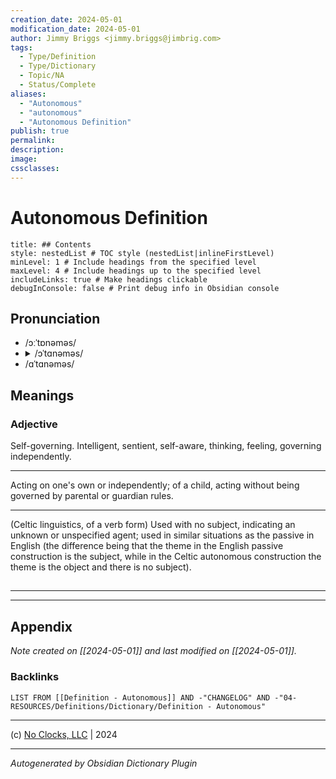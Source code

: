 ```yaml
---
creation_date: 2024-05-01
modification_date: 2024-05-01
author: Jimmy Briggs <jimmy.briggs@jimbrig.com>
tags:
  - Type/Definition
  - Type/Dictionary
  - Topic/NA
  - Status/Complete
aliases:
  - "Autonomous"
  - "autonomous"
  - "Autonomous Definition"
publish: true
permalink:
description:
image:
cssclasses:
---
```


# Autonomous Definition

```table-of-contents
title: ## Contents 
style: nestedList # TOC style (nestedList|inlineFirstLevel)
minLevel: 1 # Include headings from the specified level
maxLevel: 4 # Include headings up to the specified level
includeLinks: true # Make headings clickable
debugInConsole: false # Print debug info in Obsidian console
```

## Pronunciation

- /ɔːˈtɒnəməs/
- <details><summary>/ɔˈtɑnəməs/</summary><audio controls><source src="https://api.dictionaryapi.dev/media/pronunciations/en/autonomous-us.mp3"></audio></details>
- /ɑˈtɑnəməs/

## Meanings

### Adjective

Self-governing. Intelligent, sentient, self-aware, thinking, feeling, governing independently.

---

Acting on one's own or independently; of a child, acting without being governed by parental or guardian rules.

---

(Celtic linguistics, of a verb form) Used with no subject, indicating an unknown or unspecified agent; used in similar situations as the passive in English (the difference being that the theme in the English passive construction is the subject, while in the Celtic autonomous construction the theme is the object and there is no subject).



## 



***

***

## Appendix

*Note created on [[2024-05-01]] and last modified on [[2024-05-01]].*

### Backlinks

```dataview
LIST FROM [[Definition - Autonomous]] AND -"CHANGELOG" AND -"04-RESOURCES/Definitions/Dictionary/Definition - Autonomous"
```

***

(c) [No Clocks, LLC](https://github.com/noclocks) | 2024

***

*Autogenerated by Obsidian Dictionary Plugin*